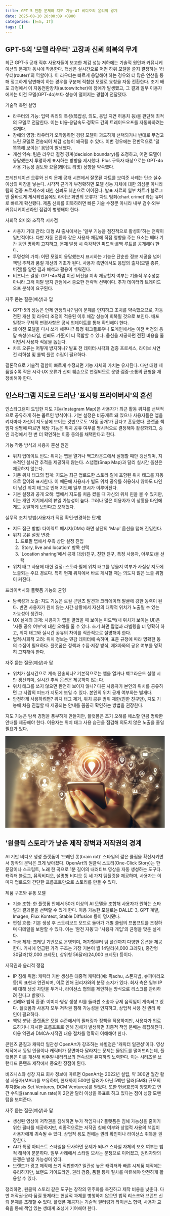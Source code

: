 ```yaml
---
title: GPT-5 전환 문제와 지도 기능·AI 비디오의 윤리적 경계
date: 2025-08-10 20:00:09 +0900
categories: [뉴스, IT]
tags: []
---
```


## GPT-5의 '모델 라우터' 고장과 신뢰 회복의 무게
최근 GPT-5 공개 직후 사용자들이 보고한 체감 성능 저하에는 기술적 원인과 커뮤니케이션의 문제가 동시에 작용한다. 핵심은 실시간으로 어떤 하위 모델을 쓸지 결정하는 '라우터(router)'의 역할이다. 이 라우터는 빠르게 응답해야 하는 경우와 더 많은 연산을 통해 정교하게 답변해야 하는 경우를 구분해 적합한 모델로 요청을 자동 전환한다. 초기 배포 과정에서 이 자동전환장치(autoswitcher)에 장애가 발생했고, 그 결과 일부 이용자에게는 이전 모델(GPT-4o)보다 성능이 떨어지는 경험이 전달됐다.

기술적 측면 설명
- 라우터의 기능: 입력 쿼리의 특성(복잡성, 의도, 응답 지연 허용치 등)을 판단해 최적의 모델로 전달한다. 이는 비용·응답속도·정확도 간의 트레이드오프를 자동화하려는 설계다.
- 장애의 영향: 라우터가 오작동하면 경량 모델이 과도하게 선택되거나 반대로 무겁고 느린 모델로 전송되어 체감 성능이 왜곡될 수 있다. 이번 경우에는 전반적으로 '덜 똑똑해 보이는' 응답이 발생했다.
- 개선 약속: 팀은 라우터 결정 경계(decision boundary)를 조정하고, 어떤 모델이 응답했는지 투명하게 표시하는 방향을 제시했다. Plus 구독자 대상으로는 GPT-4o 사용 가능성 검토와 요율(레이트 리밋) 상향을 약속했다.

프레젠테이션 오류와 신뢰 문제
공개 시연에서 잘못된 차트를 보여준 사례는 단순 실수 이상의 파장을 낳는다. 시각적 근거가 부정확하면 모델 성능 자체에 대한 의심뿐 아니라 팀의 검증 프로세스에 대한 신뢰도 훼손으로 이어진다. 발표 자료의 일부 차트가 블로그엔 올바르게 게시되었음에도 라이브 화면의 오류가 '차트 범죄(chart crime)'라는 유머로 빠르게 확산됐다. 제품 신뢰를 회복하려면 빠른 기술 수정뿐 아니라 내부 검수·외부 커뮤니케이션라인 점검이 병행돼야 한다.

사회적 의미와 조직적 시사점
- 사용자 기대 관리: 대형 AI 출시에서는 '일부 기능을 점진적으로 활성화'하는 전략이 일반적이다. 다만 자동 전환과 같은 사용자 체감에 직접 영향을 주는 요소는 베타 기간 동안 명확히 고지하고, 문제 발생 시 즉각적인 피드백·롤백 루트를 공개해야 한다.
- 투명성의 가치: 어떤 모델이 응답했는지 표시하는 기능은 단순한 정보 제공을 넘어 책임 추적과 품질 개선의 기초가 된다. 사용자 측면에서도 응답의 출처(모델 종류, 버전)를 알면 결과 해석과 활용이 쉬워진다.
- 비즈니스 결정: GPT-4o처럼 이전 버전을 지속 제공할지 여부는 기술적 우수성뿐 아니라 고객 이탈 방지 관점에서 중요한 전략적 선택이다. 추가 데이터와 트레이드오프 분석이 요구된다.

자주 묻는 질문(예상)과 답
- GPT-5의 성능은 언제 안정되나? 팀이 문제를 인지하고 조치를 약속했으므로, 자동전환 개선 및 라우터 조정이 적용된 이후 체감 성능이 회복될 것으로 보인다. 배포 일정과 구체적 변경사항은 공식 업데이트를 통해 확인해야 한다.
- 왜 이전 모델을 다시 쓰게 해주나? 특정 워크플로우나 도메인에서는 이전 버전의 응답 속성(스타일, 신뢰도 기준)이 더 적합할 수 있다. 옵션을 제공하면 전환 비용을 줄이면서 사용자 적응을 돕는다.
- 차트 오류는 어떻게 방지하나? 발표 전 데이터·시각화 검증 프로세스, 라이브 시연 전 리허설 및 롤백 플랜 수립이 필요하다.

결론적으로 기술적 결함이 빠르게 수정되면 기능 자체의 가치는 유지된다. 다만 대형 제품일수록 작은 시각·UX 오류가 신뢰 훼손으로 연결되므로 운영·검증·소통의 균형을 재정비해야 한다.

## 인스타그램 지도로 드러난 '표시형 프라이버시'의 혼선
인스타그램이 도입한 지도 기능(Instagram Map)은 사용자가 최근 활동 위치를 선택적으로 공유하게 하는 옵트인 방식이다. 기본 설정은 비공개로 돼 있으나 사용자들은 앱을 켜자마자 자신이 지도상에 보이는 것만으로도 '자동 공개'가 된다고 혼동했다. 플랫폼 책임자 설명에 따르면 해당 기능은 위치 공유 여부를 명시적으로 결정해야 활성화되고, 승인 과정에서 한 번 더 확인하는 이중 동의를 채택한다고 한다.

기능 작동 방식과 사용자 혼선 원인
- 위치 업데이트 빈도: 위치는 앱을 열거나 백그라운드에서 실행할 때만 갱신되며, 지속적인 실시간 추적을 제공하지 않는다. 스냅맵(Snap Map)과 달리 실시간 옵션은 제공하지 않는다.
- 기존 위치 태그의 집계: 지도는 최근 업로드한 스토리·릴에 포함된 위치 태그를 자동으로 끌어와 표시한다. 이 때문에 사용자가 별도 위치 공유를 허용하지 않아도 타인이 남긴 위치 태그로 인해 지도에 일부 표시가 이루어진다.
- 기본 설정과 공개 오해: 앱에서 지도를 처음 켰을 때 자신의 위치 핀을 볼 수 있지만, 이는 개인 기기에서의 뷰일 가능성이 높다. 그러나 많은 이용자가 이 상황을 타인에게도 동일하게 보인다고 오해했다.

실무적 조치 방법(사용자가 직접 확인·변경하는 단계)
- 지도 접근 방법: 다이렉트 메시지(DMs) 화면 상단의 'Map' 옵션을 탭해 진입한다.
- 위치 공유 설정 변경:
  1. 프로필 탭에서 우측 상단 설정 진입
  2. 'Story, live and location' 항목 선택
  3. 'Location sharing'에서 공개 대상(친구, 친한 친구, 특정 사용자, 아무도)을 선택
- 위치 태그 사용에 대한 결정: 스토리·릴에 위치 태그를 넣을지 여부가 사실상 지도에 노출되는 주요 경로다. 특히 현재 위치에서 바로 게시할 때는 의도치 않은 노출 위험이 커진다.

프라이버시와 플랫폼 기능의 균형
- 탐색성과 노출: 지도 기능은 로컬 콘텐츠 발견과 크리에이터 발굴에 강한 동력이 된다. 반면 사용자가 원치 않는 시간·상황에서 자신의 대략적 위치가 노출될 수 있는 가능성이 생긴다.
- UX 설계의 과제: 사용자가 앱을 열었을 때 보이는 피드백(내 위치가 보이는 UI)은 '자동 공유 여부'에 대한 오해를 줄 수 있다. 초기 화면 팝업과 라벨링을 더 명확히 하고, 위치 태그와 실시간 공유의 차이를 직관적으로 설명해야 한다.
- 법적·사회적 고려: 위치 정보는 민감 데이터에 속하며, 표준 규정에 따라 명확한 동의 수집이 필요하다. 플랫폼은 정책과 수집·저장 방식, 제3자와의 공유 여부를 명확히 고지해야 한다.

자주 묻는 질문(예상)과 답
- 위치가 실시간으로 계속 전송되나? 기본적으로는 앱을 열거나 백그라운드 실행 시만 갱신되며, 실시간 추적 옵션은 제공하지 않는다.
- 위치 태그를 쓰지 않으면 완전히 보이지 않나? 다른 사용자가 본인의 위치를 공유하면 그 사람의 피드가 지도에 보일 수 있다. 본인의 위치 공개 여부와는 별개다.
- 안전하게 사용하려면? 위치 태그 제거, 위치 공유 범위 제한(친한 친구만), 지도 기능에 처음 진입할 때 제공되는 안내를 꼼꼼히 확인하는 방법을 권장한다.

지도 기능은 탐색 경험을 풍부하게 만들지만, 플랫폼은 초기 오해를 해소할 만큼 명확한 안내를 제공해야 한다. 이용자는 위치 태그 사용 습관을 점검해 의도치 않은 노출을 줄일 필요가 있다.

![스마트폰을 들고 있는 손 위로 겹쳐진 지도와 위치 핀, 주변에는 소셜 미디어 아이콘들이 떠있음](assets/img/2025-08-10-b372b3d0-7000-4a6e-b20a-33fcec326682/1754823662122.png)

## '원클릭 스토리'가 낮춘 제작 장벽과 저작권의 경계
AI 기반 비디오 생성 플랫폼이 '브레인 롯(brain rot)' 스타일의 짧은 클립을 확산시키면서 창작의 문턱은 크게 낮아졌다. OpenArt의 원클릭 스토리(One-Click Story)는 한 문장이나 스크립트, 노래 한 곡으로 1분 길이의 내러티브 영상을 자동 생성하는 도구다. 캐릭터 블로그, 뮤직비디오, 설명형 비디오 등 세 가지 템플릿을 제공하며, 사용자는 이미지 업로드와 간단한 프롬프트만으로 스토리를 만들 수 있다.

제품 구조와 유통 모델
- 기술 조합: 한 플랫폼 안에서 50개 이상의 AI 모델을 조합해 사용자가 원하는 스타일과 결과물을 선택할 수 있게 한다. 이용 가능한 모델로는 DALLE-3, GPT 계열, Imagen, Flux Kontext, Stable Diffusion 등이 명시됐다.
- 편집 흐름: 기본 생성 후 스토리보드 모드로 돌아가 개별 클립의 프롬프트를 조정하며 디테일을 보완할 수 있다. 이는 '완전 자동'과 '사용자 개입'의 균형을 맞춘 설계다.
- 과금 체계: 크레딧 기반으로 운영되며, 저가형부터 팀 플랜까지 다양한 옵션을 제공한다. 기사에 언급된 가격 구조는 가장 기본이 월 14달러(4,000 크레딧), 중간형 30달러(12,000 크레딧), 상위형 56달러(24,000 크레딧) 등이다.

저작권과 윤리적 쟁점
- IP 침해 위험: 캐릭터 기반 생성은 대중적 캐릭터(예: 픽achu, 스폰지밥, 슈퍼마리오 등)의 표현과 연관되며, 이로 인해 권리자와의 분쟁 소지가 있다. 회사 측은 일부 IP에 대해 생성 차단을 두거나, 라이선스 협의를 제안하는 방식으로 리스크를 관리하려 한다고 밝혔다.
- 선례와 법적 환경: 이미지·영상 생성 AI를 둘러싼 소송과 규제 움직임이 계속되고 있다. 플랫폼과 사용자 모두 저작권 침해 가능성을 인지하고, 상업적 사용 전 권리 확인이 필요하다.
- 책임 분담: 플랫폼은 모델 수준에서의 필터링과 정책을 적용하지만, 사용자가 업로드하거나 지시한 프롬프트로 인해 침해가 발생하면 최종적 책임 분배는 복잡해진다. 이용 약관과 DMCA·저작권 대응 절차를 명확히 이해해야 한다.

콘텐츠 품질과 캐릭터 일관성
OpenArt가 강조하는 차별점은 '캐릭터 일관성'이다. 영상 제작에서 동일 인물이나 캐릭터가 장면마다 달라지는 문제는 몰입도를 떨어뜨리는데, 플랫폼은 이를 개선해 비주얼·내러티브의 연속성을 유지하려 노력한다. 이는 시리즈물·브랜디드 콘텐츠 제작에서 중요한 장점이 된다.

비즈니스와 성장 지표
회사 정보에 따르면 OpenArt는 2022년 설립, 약 300만 월간 활성 사용자(MAU)를 보유하며, 현재까지 500만 달러가 아닌 5백만 달러(5M$) 규모의 투자(Basis Set Ventures, DCM Ventures)를 받았다. 또한 현금흐름이 양호하고 연간 수익률(annual run rate)이 2천만 달러 이상을 목표로 하고 있다는 점이 성장 모멘텀을 보여준다.

자주 묻는 질문(예상)과 답
- 생성된 영상이 저작권을 침해하면 누가 책임지나? 플랫폼은 침해 가능성을 줄이기 위한 필터를 제공하지만, 최종적으로는 저작권 침해 여부와 상업적 사용의 책임이 사용자에게 귀속될 수 있다. 상업적 용도 전에는 권리 확인이나 라이선스 취득을 권장한다.
- AI가 특정 아티스트 스타일을 모사하면 문제가 되나? 스타일 자체의 보호 여부는 법적 해석이 분분하다. 일부 사례에서 스타일 모사는 분쟁으로 이어졌고, 권리자와의 분쟁은 발생 가능성이 있다.
- 브랜드가 광고 제작에 쓰기 적합한가? 일관성 높은 캐릭터와 빠른 시제품 제작에는 유리하지만, 브랜드 가이드라인, 권리 검증, 품질 통제 절차를 마련해야 안전하게 활용할 수 있다.

정리하면, 원클릭 스토리 같은 도구는 창작의 민주화를 촉진하고 제작 비용을 낮춘다. 다만 저작권·윤리·품질 통제라는 현실적 과제를 병행하지 않으면 법적 리스크와 브랜드 신뢰 문제를 초래할 수 있다. 플랫폼 제공자는 기술적 필터링과 라이선스 협력, 사용자 교육을 통해 책임 있는 생태계 조성에 기여해야 한다.